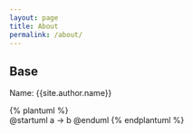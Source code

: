 ```yaml
---
layout: page
title: About
permalink: /about/
---
```


## Base 

Name: {{site.author.name}}

{% plantuml %}  
@startuml
  a -> b
@enduml
{% endplantuml %}  

<!-- 
You can find the source code for Minima at GitHub:
[jekyll][jekyll-organization] /
[minima](https://github.com/jekyll/minima)


[jekyll-organization]: https://github.com/jekyll
 -->
